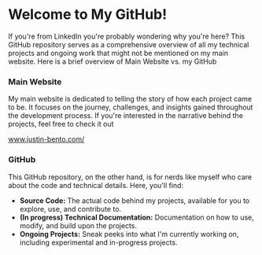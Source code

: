 # Welcome to My GitHub!

If you're from LinkedIn you're probably wondering why you're here? This GitHub repository serves as a comprehensive overview of all my technical projects and ongoing work that might not be mentioned on my main website. Here is a brief overview of Main Website vs. my GitHub

### Main Website

My main website is dedicated to telling the story of how each project came to be. It focuses on the journey, challenges, and insights gained throughout the development process. If you're interested in the narrative behind the projects, feel free to check it out 

www.justin-bento.com/

### GitHub

This GitHub repository, on the other hand, is for nerds like myself who care about the code and technical details. Here, you'll find:
- **Source Code:** The actual code behind my projects, available for you to explore, use, and contribute to.
- **(In progress) Technical Documentation:** Documentation on how to use, modify, and build upon the projects.
- **Ongoing Projects:** Sneak peeks into what I'm currently working on, including experimental and in-progress projects.
